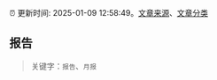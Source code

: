 :alarm_clock: 更新时间: 2025-01-09 12:58:49。[文章来源](/README.md)、[文章分类](/TAGS.md)

## 报告


> 关键字：`报告`、`月报`



